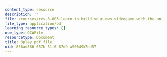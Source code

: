 ```yaml
---
content_type: resource
description: ''
file: /courses/res-3-003-learn-to-build-your-own-videogame-with-the-unity-game-engine-and-microsoft-kinect-january-iap-2017/856ad386657b51f667d9a90649b7ed57_7a4NYOOSVfI.pdf
file_type: application/pdf
learning_resource_types: []
ocw_type: OCWFile
resourcetype: Document
title: 3play pdf file
uid: 856ad386-657b-51f6-67d9-a90649b7ed57
---
```

